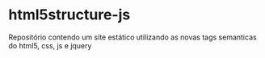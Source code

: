 # html5structure-js
Repositório contendo um site estático utilizando as novas tags semanticas do html5, css, js e jquery
